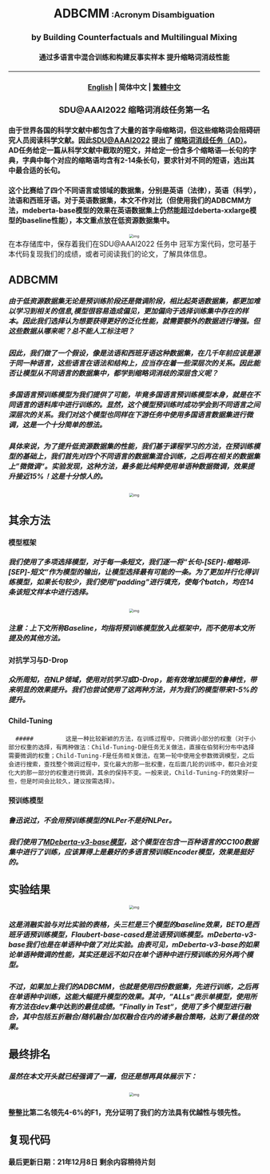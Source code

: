 <h3 align="center">
    <big><big><strong>ADBCMM</strong></big></big>  :Acronym Disambiguation
</h3>
<h3 align="center">
by Building Counterfactuals and Multilingual Mixing
</h3>
<h4 align="center">
    通过多语言中混合训练和构建反事实样本 提升缩略词消歧性能
</h4>
<hr>

<h4 align="center">
    <p>
        <a href="https://github.com/WENGSYX/ADBCMM/blob/master/README_en.md">English</a> |
        <b>简体中文</b> |
        <a href="https://github.com/WENGSYX/ADBCMM/blob/master/README_zh-hant.md">繁體中文</a>
    <p>
</h4>

<h3 align="center">
    <p>SDU@AAAI2022 缩略词消歧任务第一名</p></h3>


####                由于世界各国的科学文献中都包含了大量的首字母缩略词，但这些缩略词会阻碍研究人员阅读科学文献。因此[SDU@AAAI2022](https://sites.google.com/view/sdu-aaai22/) 提出了 [缩略词消歧任务（AD）](https://competitions.codalab.org/competitions/34899)。AD任务给定一篇从科学文献中截取的短文，并给定一份含多个缩略语—长句的字典，字典中每个对应的缩略语均含有2-14条长句，要求针对不同的短语，选出其中最合适的长句。

####               这个比赛给了四个不同语言或领域的数据集，分别是英语（法律），英语（科学），法语和西班牙语。对于英语数据集，本文不作对比（但使用我们的ADBCMM方法，mdeberta-base模型的效果在英语数据集上仍然能超过deberta-xxlarge模型的baseline性能），本文重点放在低资源数据集中。

<center><img src="img/1.png" alt="img" style="zoom:50%;" /></center



####        在本存储库中，保存着我们在SDU@AAAI2022 任务中 冠军方案代码，您可基于本代码复现我们的成绩，或者可阅读我们的论文，了解具体信息。



## ADBCMM

#####         由于低资源数据集无论是预训练阶段还是微调阶段，相比起英语数据集，都更加难以学习到相关的信息,模型很容易造成偏见，更加偏向于选择训练集中存在的样本。因此我们选择认为想要获得更好的泛化性能，就需要额外的数据进行增强。但这些数据从哪来呢？总不能人工标注吧？

#####         因此，我们做了一个假设，像是法语和西班牙语这种数据集，在几千年前应该是源于同一种语言，这些语言在语法和结构上，应当存在着一些深层次的关系。因此能否让模型从不同语言的数据集中，都学到缩略词消歧的深层含义呢？

#####         多国语言预训练模型为我们提供了可能，毕竟多国语言预训练模型本身，就是在不同语言的语料库中进行训练的。显然，这个模型预训练时成功学会到不同语言之间深层次的关系。我们对这个模型也同样在下游任务中使用多国语言数据集进行微调，这是一个十分简单的想法。

#####                 具体来说，为了提升低资源数据集的性能，我们基于课程学习的方法，在预训练模型的基础上，我们首先对四个不同语言的数据集混合训练，之后再在相关的数据集上”微微调“。实验发现，这种方法，最多能比纯粹使用单语种数据微调，效果提升接近15%！这是十分惊人的。

<center><img src="img/3.png" alt="img" style="zoom:50%;" /></center>







## 其余方法



#### 模型框架

#####                 我们使用了多项选择模型，对于每一条短文，我们逐一将“长句-[SEP]-缩略词-[SEP]-短文“作为模型的输出，让模型选择最有可能的一条。为了更加并行化得训练模型，如果长句较少，我们使用"padding"进行填充，使每个batch，均在14条该短文样本中进行选择。

<center><img src="img/2.png" alt="img" style="zoom:50%;" /></center>

 ##### 注意：上下文所称Baseline，均指将预训练模型放入此框架中，而不使用本文所提及的其他方法。



#### 对抗学习与D-Drop

#####         众所周知，在NLP领域，使用对抗学习或D-Drop，能有效增加模型的鲁棒性，带来明显的效果提升。我们也尝试使用了这两种方法，并为我们的模型带来1-5%的提升。



#### Child-Tuning

      #####         这是一种比较新颖的方法，在训练过程中，只微调小部分的权重（对于小部分权重的选择，有两种做法：Child-Tuning-D是任务无关做法，直接在伯努利分布中选择需要微调的权重；Child-Tuning-F是任务相关做法，在第一轮中使用全参数微调模型，之后会进行搜索，查找整个微调过程中，变化最大的那一批权重，在后面几轮的训练中，都只会对变化大的那一部分的权重进行微调，其余的保持不变。一般来说，Child-Tuning-F的效果好一些，但是时间会比较久，建议按需选择）。



#### 预训练模型

#####          鲁迅说过，不会用预训练模型的NLPer不是好NLPer。

#####          我们使用了[MDeberta-v3-base模型](https://huggingface.co/microsoft/mdeberta-v3-base)，这个模型在包含一百种语言的CC100数据集中进行了训练，应该算得上是最好的多语言预训练Encoder模型，效果是挺好的。



## 实验结果

<center><img src="img/4.png" alt="img" style="zoom:50%;" /></center>

#####         这是消融实验与对比实验的表格，头三栏是三个模型的baseline效果，BETO是西班牙语预训练模型，Flaubert-base-cased是法语预训练模型。mDeberta-v3-base我们也是在单语种中做了对比实验。由表可见，mDeberta-v3-base的如果论单语种微调的性能，其实还是远不如只在单个语种中进行预训练的另外两个模型。

#####         不过，如果加上我们的ADBCMM，也就是使用四份数据集，先进行训练，之后再在单语种中训练，这能大幅提升模型的效果。其中，”ALLs“表示单模型，使用所有方法在dev集中达到的最佳成绩。”Finally in Test“，使用了多个模型进行融合，其中包括五折融合/随机融合/加权融合在内的诸多融合策略，达到了最佳的效果。



## 最终排名

##### 虽然在本文开头就已经强调了一遍，但还是想再具体展示下：

<center><img src="img/5.png" alt="img" style="zoom:50%;" /></center>

#### 整整比第二名领先4-6%的F1，充分证明了我们的方法具有优越性与领先性。





## 复现代码

#### 最后更新日期：21年12月8日  剩余内容稍待片刻

